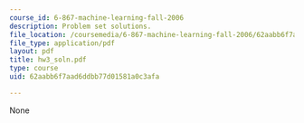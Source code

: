 ```yaml
---
course_id: 6-867-machine-learning-fall-2006
description: Problem set solutions.
file_location: /coursemedia/6-867-machine-learning-fall-2006/62aabb6f7aad6ddbb77d01581a0c3afa_hw3_soln.pdf
file_type: application/pdf
layout: pdf
title: hw3_soln.pdf
type: course
uid: 62aabb6f7aad6ddbb77d01581a0c3afa

---
```

None